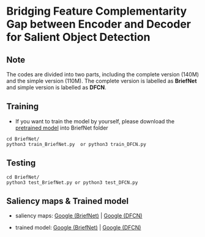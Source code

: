 # Bridging Feature Complementarity Gap between Encoder and Decoder for Salient Object Detection

## Note
The codes are divided into two parts, including the complete version (140M) and the simple version (110M). The complete version is labelled as **BriefNet** and simple version is labelled as **DFCN**.

## Training
- If you want to train the model by yourself, please download the [pretrained model](https://drive.google.com/file/d/1oJ7-YDGJQAc_H8rS4KLLcpzzOdiALXSk/view?usp=sharing) into BriefNet folder

```
cd BriefNet/
python3 train_BriefNet.py  or python3 train_DFCN.py
```

## Testing
```
cd BriefNet/
python3 test_BriefNet.py or python3 test_DFCN.py 
```

## Saliency maps & Trained model
- saliency maps: [Google (BriefNet)](https://drive.google.com/file/d/187dAU_MDboQrYvrxy8LgHpMFhrgaq4yl/view?usp=sharing) | [Google (DFCN)](https://drive.google.com/file/d/1pQdvnisIqvavDeZfvcBKEslOF0I1RwRG/view?usp=sharing)

- trained model: [Google (BriefNet)](https://drive.google.com/file/d/1oOzYhM58rcOj1aYqCpEuxsRHwM6Q7xD7/view?usp=sharing) | [Google (DFCN)](https://drive.google.com/file/d/1vl7Wg3rrQDfQ4G-BuXnW7Ph_m3KAkafM/view?usp=sharing)
